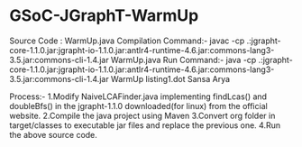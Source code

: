 # GSoC-JGraphT-WarmUp
Source Code : WarmUp.java
Compilation Command:-
javac -cp .:jgrapht-core-1.1.0.jar:jgrapht-io-1.1.0.jar:antlr4-runtime-4.6.jar:commons-lang3-3.5.jar:commons-cli-1.4.jar WarmUp.java
Run Command:-
java -cp .:jgrapht-core-1.1.0.jar:jgrapht-io-1.1.0.jar:antlr4-runtime-4.6.jar:commons-lang3-3.5.jar:commons-cli-1.4.jar WarmUp listing1.dot Sansa Arya

Process:-
1.Modify NaiveLCAFinder.java implementing findLcas() and doubleBfs() in the jgrapht-1.1.0 downloaded(for linux) from the official website.
2.Compile the java project using Maven
3.Convert org folder in target/classes to executable jar files and replace the previous one.
4.Run the above source code.
